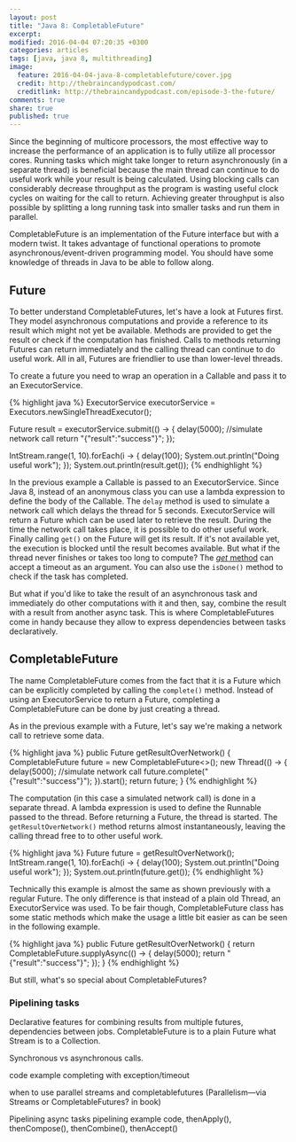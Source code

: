 ```yaml
---
layout: post
title: "Java 8: CompletableFuture"
excerpt:
modified: 2016-04-04 07:20:35 +0300
categories: articles
tags: [java, java 8, multithreading]
image:
  feature: 2016-04-04-java-8-completablefuture/cover.jpg
  credit: http://thebraincandypodcast.com/
  creditlink: http://thebraincandypodcast.com/episode-3-the-future/
comments: true
share: true
published: true
---
```


Since the beginning of multicore processors, the most effective way to increase the performance of an application is to fully utilize all processor cores. Running tasks which might take longer to return asynchronously (in a separate thread) is beneficial because the main thread can continue to do useful work while your result is being calculated. Using blocking calls can considerably decrease throughput as the program is wasting useful clock cycles on waiting for the call to return. Achieving greater throughput is also possible by splitting a long running task into smaller tasks and run them in parallel.

CompletableFuture is an implementation of the Future interface but with a modern twist. It takes advantage of functional operations to promote asynchronous/event-driven programming model. You should have some knowledge of threads in Java to be able to follow along.

## Future

To better understand CompletableFutures, let's have a look at Futures first. They model asynchronous computations and provide a reference to its result which might not yet be available. Methods are provided to get the result or check if the computation has finished. Calls to methods returning Futures can return immediately and the calling thread can continue to do useful work. All in all,  Futures are friendlier to use than lower-level threads.

To create a future you need to wrap an operation in a Callable and pass it to an ExecutorService.

{% highlight java %}
ExecutorService executorService = Executors.newSingleThreadExecutor();

Future<String> result = executorService.submit(() -> {
    delay(5000); //simulate network call
    return "{\"result\":\"success\"}";
});

IntStream.range(1, 10).forEach(i -> {
    delay(100);
    System.out.println("Doing useful work");
});
System.out.println(result.get());
{% endhighlight %}

In the previous example a Callable is passed to an ExecutorService. Since Java 8, instead of an anonymous class you can use a lambda expression to define the body of the Callable. The `delay` method is used to simulate a network call which delays the thread for 5 seconds. ExecutorService will return a Future which can be used later to retrieve the result. During the time the network call takes place, it is possible to do other useful work. Finally calling `get()` on the Future will get its result. If it's not available yet, the execution is blocked until the result becomes available. But what if the thread never finishes or takes too long to compute? The [*get* method](https://docs.oracle.com/javase/7/docs/api/java/util/concurrent/Future.html "Future JavaDoc") can accept a timeout as an argument. You can also use the `isDone()` method to check if the task has completed.

But what if you'd like to take the result of an asynchronous task and immediately do other computations with it and then, say, combine the result with a result from another async task. This is where CompletableFutures come in handy because they allow to express dependencies between tasks declaratively.

## CompletableFuture

The name CompletableFuture comes from the fact that it is a Future which can be explicitly completed by calling the `complete()` method. Instead of using an ExecutorService to return a Future, completing a CompletableFuture can be done by just creating a thread.

As in the previous example with a Future, let's say we're making a network call to retrieve some data.

{% highlight java %}
public Future<String> getResultOverNetwork() {
    CompletableFuture<String> future = new CompletableFuture<>();
    new Thread(() -> {
        delay(5000); //simulate network call
        future.complete("{\"result\":\"success\"}");
    }).start();
    return future;
}
{% endhighlight %}

The computation (in this case a simulated network call) is done in a separate thread. A lambda expression is used to define the Runnable passed to the thread. Before returning a Future, the thread is started. The `getResultOverNetwork()` method returns almost instantaneously, leaving the calling thread free to to other useful work.

{% highlight java %}
Future<String> future = getResultOverNetwork();
IntStream.range(1, 10).forEach(i -> {
    delay(100);
    System.out.println("Doing useful work");
});
System.out.println(future.get());
{% endhighlight %}

Technically this example is almost the same as shown previously with a regular Future. The only difference is that instead of a plain old Thread, an ExecutorService was used. To be fair though, CompletableFuture class has some static methods which make the usage a little bit easier as can be seen in the following example.

{% highlight java %}
public Future<String> getResultOverNetwork() {
    return CompletableFuture.supplyAsync(() -> {
        delay(5000);
        return "{\"result\":\"success\"}";
    });
}
{% endhighlight %}

But still, what's so special about CompletableFutures?

### Pipelining tasks

Declarative features for combining results from multiple futures, dependencies between jobs.
CompletableFuture is to a plain Future what Stream is to a Collection.

Synchronous vs asynchronous calls.

code example
completing with exception/timeout

when to use parallel streams and completablefutures (Parallelism—via Streams or CompletableFutures? in book)

Pipelining async tasks
pipelining example code, thenApply(), thenCompose(), thenCombine(), thenAccept()
